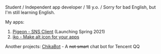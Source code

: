 Student / Independent app developer / 18 y.o. / Sorry for bad English, but I'm still learning English.

My apps: 
1. [Pigeon - SNS Client](https://pigeon.qpomelo.app) (Launching Spring 2021)
2. [iko - Make alt icon for your apps](https://apps.apple.com/us/app/id1540407396)


Another projects: [ChikaBot](https://github.com/qpomelo/chikabot) - A ~~not smart~~ chat bot for Tencent QQ
